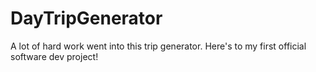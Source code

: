 # DayTripGenerator

A lot of hard work went into this trip generator. Here's to my first official software dev project!